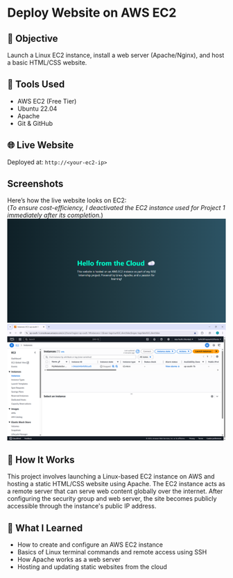 # Deploy Website on AWS EC2

## 🎯 Objective
Launch a Linux EC2 instance, install a web server (Apache/Nginx),
and host a basic HTML/CSS website.

## 🔧 Tools Used
- AWS EC2 (Free Tier)
- Ubuntu 22.04
- Apache
- Git & GitHub

## 🌐 Live Website
Deployed at: `http://<your-ec2-ip>`

## Screenshots
Here’s how the live website looks on EC2:  
(*To ensure cost-efficiency, I deactivated the EC2 instance used for Project 1 immediately after its completion.*)
![Preview](../images/project-1.png)
![Preview](../images/project-1%20instances.png)

## 🔄 How It Works
This project involves launching a Linux-based EC2 instance on AWS and hosting a static HTML/CSS website using Apache. The EC2 instance acts as a remote server that can serve web content globally over the internet. After configuring the security group and web server, the site becomes publicly accessible through the instance's public IP address.

## 🧠 What I Learned
- How to create and configure an AWS EC2 instance
- Basics of Linux terminal commands and remote access using SSH
- How Apache works as a web server
- Hosting and updating static websites from the cloud